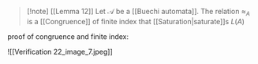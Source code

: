 > [!note] [[Lemma 12]]
> Let $\mathcal{A}$ be a [[Buechi automata]]. The relation $\approx_A$ is a [[Congruence]] of finite index that [[Saturation|saturate]]s $L(A)$


proof of congruence and finite index:

![[Verification 22_image_7.jpeg]]
